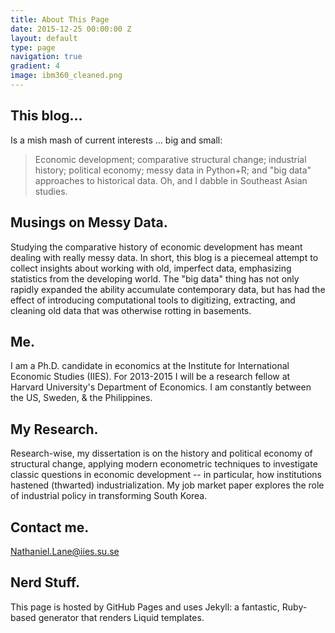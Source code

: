 ```yaml
---
title: About This Page
date: 2015-12-25 00:00:00 Z
layout: default
type: page
navigation: true
gradient: 4
image: ibm360_cleaned.png
---
```


## This blog...

Is a mish mash of current interests ... big and small:
>Economic development; comparative structural change; industrial history; political economy; messy data in Python+R; and "big data" approaches to historical data. 
Oh, and I dabble in Southeast Asian studies.

## Musings on Messy Data.

Studying the comparative history of economic development has meant dealing with really messy data. In short, this blog is a piecemeal attempt to collect insights about working with old, imperfect data, emphasizing statistics from the developing world. The "big data" thing has not only rapidly expanded the ability accumulate contemporary data, but has had the effect of introducing computational tools to digitizing, extracting, and cleaning old data that was otherwise rotting in basements.

## Me.

I am a Ph.D. candidate in economics at the Institute for International Economic Studies (IIES). For 2013-2015 I will be a research fellow at Harvard University's Department of Economics. I am constantly between the US, Sweden, & the Philippines.

## My Research. 

Research-wise, my dissertation is on the history and political economy of structural change, applying modern econometric techniques to investigate classic questions in economic development -- in particular, how institutions hastened (thwarted) industrialization. My job market paper explores the role of industrial policy in transforming South Korea.

## Contact me.
[Nathaniel.Lane@iies.su.se](mailto:nathaniel.lane@iies.su.se)

## Nerd Stuff.
This page is hosted by GitHub Pages and uses Jekyll: a fantastic, Ruby-based generator that renders Liquid templates. 

